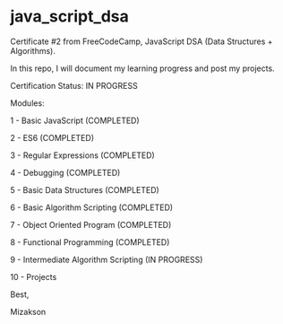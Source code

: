 # java_script_dsa

Certificate #2 from FreeCodeCamp, JavaScript DSA (Data Structures + Algorithms).

In this repo, I will document my learning progress and post my projects.

Certification Status: IN PROGRESS

Modules:

1 - Basic JavaScript (COMPLETED)

2 - ES6 (COMPLETED)

3 - Regular Expressions (COMPLETED)

4 - Debugging (COMPLETED)

5 - Basic Data Structures (COMPLETED)

6 - Basic Algorithm Scripting (COMPLETED)

7 - Object Oriented Program (COMPLETED)

8 - Functional Programming (COMPLETED)

9 - Intermediate Algorithm Scripting (IN PROGRESS)

10 - Projects

Best, 

Mizakson